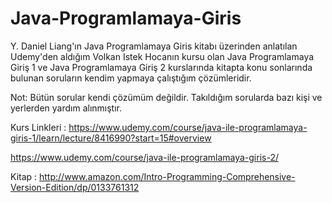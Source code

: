 # Java-Programlamaya-Giris
Y. Daniel Liang'ın Java Programlamaya Giris kitabı üzerinden anlatılan 
Udemy'den aldığım Volkan Istek Hocanın kursu olan 
Java Programlamaya Giriş 1 ve Java Programlamaya Giriş 2 
kurslarında kitapta konu sonlarında bulunan soruların kendim yapmaya çalıştığım çözümleridir.

Not: Bütün sorular kendi çözümüm değildir. Takıldığım sorularda
bazı kişi ve yerlerden yardım alınmıştır.

Kurs Linkleri : https://www.udemy.com/course/java-ile-programlamaya-giris-1/learn/lecture/8416990?start=15#overview

https://www.udemy.com/course/java-ile-programlamaya-giris-2/

Kitap : http://www.amazon.com/Intro-Programming-Comprehensive-Version-Edition/dp/0133761312
